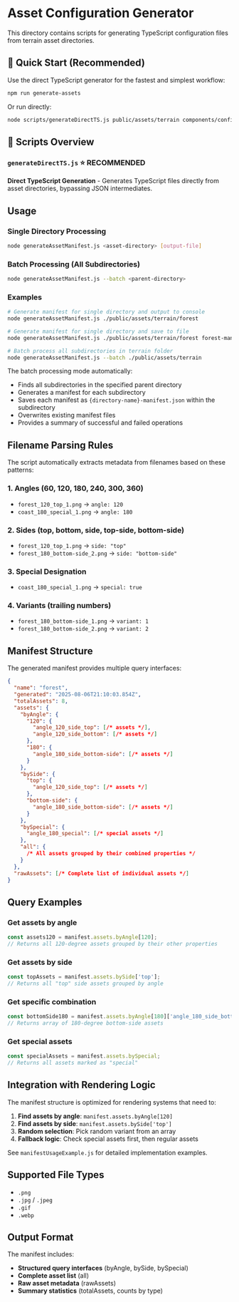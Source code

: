 # Asset Configuration Generator

This directory contains scripts for generating TypeScript configuration files from terrain asset directories.

## 🚀 Quick Start (Recommended)

Use the direct TypeScript generator for the fastest and simplest workflow:

```bash
npm run generate-assets
```

Or run directly:
```bash
node scripts/generateDirectTS.js public/assets/terrain components/config/generated/
```

## 📁 Scripts Overview

### `generateDirectTS.js` ⭐ **RECOMMENDED**
**Direct TypeScript Generation** - Generates TypeScript files directly from asset directories, bypassing JSON intermediates.

## Usage

### Single Directory Processing
```bash
node generateAssetManifest.js <asset-directory> [output-file]
```

### Batch Processing (All Subdirectories)
```bash
node generateAssetManifest.js --batch <parent-directory>
```

### Examples

```bash
# Generate manifest for single directory and output to console
node generateAssetManifest.js ./public/assets/terrain/forest

# Generate manifest for single directory and save to file
node generateAssetManifest.js ./public/assets/terrain/forest forest-manifest.json

# Batch process all subdirectories in terrain folder
node generateAssetManifest.js --batch ./public/assets/terrain
```

The batch processing mode automatically:
- Finds all subdirectories in the specified parent directory
- Generates a manifest for each subdirectory
- Saves each manifest as `{directory-name}-manifest.json` within the subdirectory
- Overwrites existing manifest files
- Provides a summary of successful and failed operations

## Filename Parsing Rules

The script automatically extracts metadata from filenames based on these patterns:

### 1. **Angles** (60, 120, 180, 240, 300, 360)
- `forest_120_top_1.png` → `angle: 120`
- `coast_180_special_1.png` → `angle: 180`

### 2. **Sides** (top, bottom, side, top-side, bottom-side)
- `forest_120_top_1.png` → `side: "top"`
- `forest_180_bottom-side_2.png` → `side: "bottom-side"`

### 3. **Special Designation**
- `coast_180_special_1.png` → `special: true`

### 4. **Variants** (trailing numbers)
- `forest_180_bottom-side_1.png` → `variant: 1`
- `forest_180_bottom-side_2.png` → `variant: 2`

## Manifest Structure

The generated manifest provides multiple query interfaces:

```json
{
  "name": "forest",
  "generated": "2025-08-06T21:10:03.854Z",
  "totalAssets": 8,
  "assets": {
    "byAngle": {
      "120": {
        "angle_120_side_top": [/* assets */],
        "angle_120_side_bottom": [/* assets */]
      },
      "180": {
        "angle_180_side_bottom-side": [/* assets */]
      }
    },
    "bySide": {
      "top": {
        "angle_120_side_top": [/* assets */]
      },
      "bottom-side": {
        "angle_180_side_bottom-side": [/* assets */]
      }
    },
    "bySpecial": {
      "angle_180_special": [/* special assets */]
    },
    "all": {
      /* All assets grouped by their combined properties */
    }
  },
  "rawAssets": [/* Complete list of individual assets */]
}
```

## Query Examples

### Get assets by angle
```javascript
const assets120 = manifest.assets.byAngle[120];
// Returns all 120-degree assets grouped by their other properties
```

### Get assets by side
```javascript
const topAssets = manifest.assets.bySide['top'];
// Returns all "top" side assets grouped by angle
```

### Get specific combination
```javascript
const bottomSide180 = manifest.assets.byAngle[180]['angle_180_side_bottom-side'];
// Returns array of 180-degree bottom-side assets
```

### Get special assets
```javascript
const specialAssets = manifest.assets.bySpecial;
// Returns all assets marked as "special"
```

## Integration with Rendering Logic

The manifest structure is optimized for rendering systems that need to:

1. **Find assets by angle**: `manifest.assets.byAngle[120]`
2. **Find assets by side**: `manifest.assets.bySide['top']`
3. **Random selection**: Pick random variant from an array
4. **Fallback logic**: Check special assets first, then regular assets

See `manifestUsageExample.js` for detailed implementation examples.

## Supported File Types

- `.png`
- `.jpg` / `.jpeg`
- `.gif`
- `.webp`

## Output Format

The manifest includes:
- **Structured query interfaces** (byAngle, bySide, bySpecial)
- **Complete asset list** (all)
- **Raw asset metadata** (rawAssets)
- **Summary statistics** (totalAssets, counts by type)

